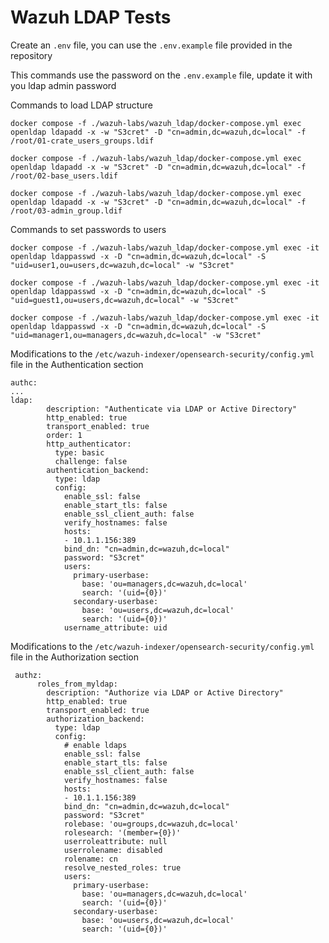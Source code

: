 # Wazuh LDAP Tests

Create an `.env` file, you can use the `.env.example` file provided in the repository

This commands use the password on the `.env.example` file, update it with you ldap admin password

Commands to load LDAP structure

```
docker compose -f ./wazuh-labs/wazuh_ldap/docker-compose.yml exec openldap ldapadd -x -w "S3cret" -D "cn=admin,dc=wazuh,dc=local" -f /root/01-crate_users_groups.ldif

docker compose -f ./wazuh-labs/wazuh_ldap/docker-compose.yml exec openldap ldapadd -x -w "S3cret" -D "cn=admin,dc=wazuh,dc=local" -f /root/02-base_users.ldif
  
docker compose -f ./wazuh-labs/wazuh_ldap/docker-compose.yml exec openldap ldapadd -x -w "S3cret" -D "cn=admin,dc=wazuh,dc=local" -f /root/03-admin_group.ldif

```


Commands to set passwords to users


```
docker compose -f ./wazuh-labs/wazuh_ldap/docker-compose.yml exec -it openldap ldappasswd -x -D "cn=admin,dc=wazuh,dc=local" -S "uid=user1,ou=users,dc=wazuh,dc=local" -w "S3cret"

docker compose -f ./wazuh-labs/wazuh_ldap/docker-compose.yml exec -it openldap ldappasswd -x -D "cn=admin,dc=wazuh,dc=local" -S "uid=guest1,ou=users,dc=wazuh,dc=local" -w "S3cret"

docker compose -f ./wazuh-labs/wazuh_ldap/docker-compose.yml exec -it openldap ldappasswd -x -D "cn=admin,dc=wazuh,dc=local" -S "uid=manager1,ou=managers,dc=wazuh,dc=local" -w "S3cret"

```

Modifications to the `/etc/wazuh-indexer/opensearch-security/config.yml` file in the Authentication section

```
authc:
...
ldap:
        description: "Authenticate via LDAP or Active Directory"
        http_enabled: true
        transport_enabled: true
        order: 1
        http_authenticator:
          type: basic
          challenge: false
        authentication_backend:
          type: ldap
          config:
            enable_ssl: false
            enable_start_tls: false
            enable_ssl_client_auth: false
            verify_hostnames: false
            hosts:
            - 10.1.1.156:389
            bind_dn: "cn=admin,dc=wazuh,dc=local"
            password: "S3cret"
            users:
              primary-userbase:
                base: 'ou=managers,dc=wazuh,dc=local'
                search: '(uid={0})'
              secondary-userbase:
                base: 'ou=users,dc=wazuh,dc=local'
                search: '(uid={0})'
            username_attribute: uid
```

Modifications to the `/etc/wazuh-indexer/opensearch-security/config.yml` file in the Authorization section

```
 authz:
      roles_from_myldap:
        description: "Authorize via LDAP or Active Directory"
        http_enabled: true
        transport_enabled: true
        authorization_backend:
          type: ldap
          config:
            # enable ldaps
            enable_ssl: false
            enable_start_tls: false
            enable_ssl_client_auth: false
            verify_hostnames: false
            hosts:
            - 10.1.1.156:389
            bind_dn: "cn=admin,dc=wazuh,dc=local"
            password: "S3cret"
            rolebase: 'ou=groups,dc=wazuh,dc=local'
            rolesearch: '(member={0})'
            userroleattribute: null
            userrolename: disabled
            rolename: cn
            resolve_nested_roles: true
            users:
              primary-userbase:
                base: 'ou=managers,dc=wazuh,dc=local'
                search: '(uid={0})'
              secondary-userbase:
                base: 'ou=users,dc=wazuh,dc=local'
                search: '(uid={0})'
```
